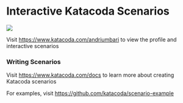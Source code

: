 # Interactive Katacoda Scenarios

[![](http://shields.katacoda.com/katacoda/andriumbari/count.svg)](https://www.katacoda.com/andriumbari "Get your profile on Katacoda.com")

Visit https://www.katacoda.com/andriumbari to view the profile and interactive scenarios

### Writing Scenarios
Visit https://www.katacoda.com/docs to learn more about creating Katacoda scenarios

For examples, visit https://github.com/katacoda/scenario-example
